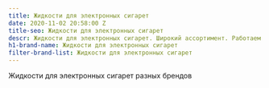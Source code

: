 ```yaml
---
title: Жидкости для электронных сигарет
date: 2020-11-02 20:58:00 Z
title-seo: Жидкости для электронных сигарет
descr: Жидкости для электронных сигарет. Широкий ассортимент. Работаем с разными брендами.
h1-brand-name: Жидкости для электронных сигарет
filter-brand-list: Жидкости для электронных сигарет
---
```


Жидкости для электронных сигарет разных брендов